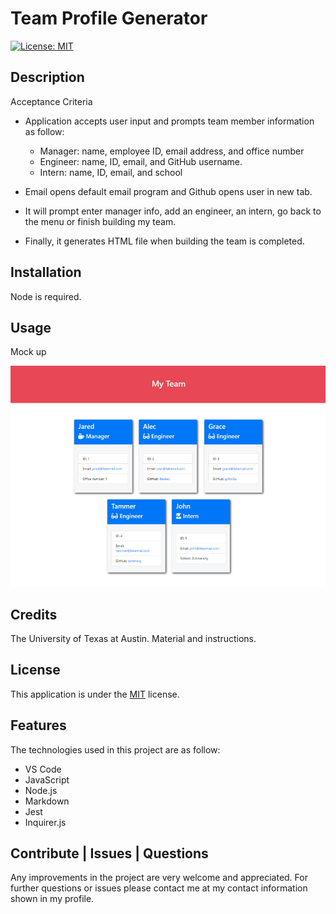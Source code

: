 # Team Profile Generator

[![License: MIT](https://img.shields.io/badge/License-MIT-yellow.svg)](https://opensource.org/licenses/MIT)

## Description

Acceptance Criteria

- Application accepts user input and prompts team member information as follow:

  - Manager: name, employee ID, email address, and office number
  - Engineer: name, ID, email, and GitHub username.
  - Intern: name, ID, email, and school

- Email opens default email program and Github opens user in new tab.

- It will prompt enter manager info, add an engineer, an intern, go back to the menu or finish building my team.
- Finally, it generates HTML file when building the team is completed.

## Installation

Node is required.

## Usage

Mock up

![Mockup](docs/img1.png)

## Credits

The University of Texas at Austin. Material and instructions.

## License

This application is under the [MIT](https://opensource.org/licenses/MIT) license.

## Features

The technologies used in this project are as follow:

- VS Code
- JavaScript
- Node.js
- Markdown
- Jest
- Inquirer.js

## Contribute | Issues | Questions

Any improvements in the project are very welcome and appreciated. For further questions or issues please contact me at my contact information shown in my profile.

